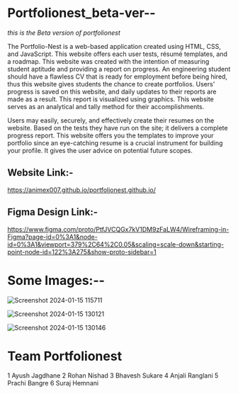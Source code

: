 # Portfolionest_beta-ver--
*this is the Beta version of portfolionest*


 
The Portfolio-Nest is a web-based application created using HTML, CSS, and
JavaScript. This website offers each user tests, résumé templates, and a roadmap. This
website was created with the intention of measuring student aptitude and providing a
report on progress. An engineering student should have a flawless CV that is ready for
employment before being hired, thus this website gives students the chance to create
portfolios.
Users' progress is saved on this website, and daily updates to their reports are made as
a result. This report is visualized using graphics. This website serves as an analytical
and tally method for their accomplishments.




Users may easily, securely, and effectively create their resumes on the website. Based
on the tests they have run on the site; it delivers a complete progress report. This
website offers you the templates to improve your portfolio since an eye-catching
resume is a crucial instrument for building your profile. It gives the user advice on
potential future scopes.


## Website Link:-
https://animex007.github.io/portfolionest.github.io/


## Figma Design Link:- 
https://www.figma.com/proto/PtfJVCQGx7kV1DM9zFaLW4/Wireframing-in-Figma?page-id=0%3A1&node-id=0%3A1&viewport=379%2C64%2C0.05&scaling=scale-down&starting-point-node-id=122%3A275&show-proto-sidebar=1



# Some Images:--

![Screenshot 2024-01-15 115711](https://github.com/rohansnishad/portfolionest_beta-ver--/assets/98040172/a3528af3-889a-484d-939d-483d35fa68b5)

![Screenshot 2024-01-15 130121](https://github.com/rohansnishad/portfolionest_beta-ver--/assets/98040172/56bcf424-6082-41f3-94e9-32aa98cd3bfb)

![Screenshot 2024-01-15 130146](https://github.com/rohansnishad/portfolionest_beta-ver--/assets/98040172/7c45c8eb-c865-4d31-b35d-9c61023f377c)



# Team Portfolionest 
1 Ayush Jagdhane
2 Rohan Nishad
3 Bhavesh Sukare 
4 Anjali Ranglani
5 Prachi Bangre
6 Suraj Hemnani
